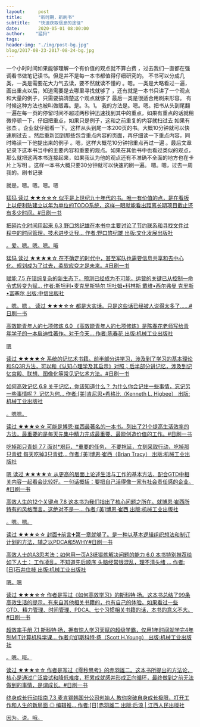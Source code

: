 ```yaml
---
layout:     post
title:      "新时期，新刷书"
subtitle:   "快速获取信息的途径"
date:       2020-05-01 08:00:00
author:    "猛犸"
tags: 
header-img: "./img/post-bg.jpg"
blog/2017-08-23-2017-08-24-bg.jpg
---
```


一个小时时间如果能够理解一个有价值的观点就不算白费
，过去我们一直都在强调看书做笔记读书。但是并不是每一本书都值得仔细研究的。
不书可以分成几类，一类是需要花大力气去读，要不然就读不懂的
。嗯。一类是大略看过一遍，画出重点以后，知道需要是去哪里寻找就够了
，还有就是一本书只讲了一个观点和大量的例子，只需要搞清楚这个观点就够了
最后一类是很适合用刷来形容。
有时候这种方法也被叫做贩毒。是。3。1。
我的方法是。嗯。嗯。把书从头到尾翻一遍在每一页的停留时间不超过两秒钟迅速找到其中的重点，如果有重点的话就稍微停顿一下，仔细把重点，如果只是例子，这和之前重复的内容就扫过去
如果有张杰
。企业就仔细看一下。这样从头到尾一本200页的书。大概10分钟就可以快速刷过去
。然后重新回到那些包含重点内容的页面，再仔细读一下重点内容，同时略读一下他提出来的例子
。嗯，这样大概花10分钟把重点再过一遍
。最后文章记录下这本书当中的主要内容和重要的观点。如果在其他书中也看过类似的观点，那么就把这两本书连接起来，如果我认为他的观点还有不准确不全面的地方也在卡片上写明
。这样一本书大概只要30分钟就可以快速的刷一遍。
嗯。嗯，过去一周我的。刷书记录

就是。嗯。嗯。嗯。嗯

<a href="https://www.douban.com/people/mammoth2008/">猛犸 读过
★★☆☆☆ 似乎是上世纪九十年代的书。唯一有价值的点，是在看板上以便利贴建立以年为单位的TODO系统，这样一眼就能看出距离长期项目截止还有多少时间。#日刷一书

<a href="https://book.douban.com/subject/27170063/">
<a href="https://book.douban.com/subject/27170063/">把碎片化时间用起来  6.3
野口悠纪雄在本书中主要讨论了节约联系和寻找文件过程中的时间管理。技术进步让我...
作者:野口悠纪雄
出版:文化发展出版社

。爱。嗯。嗯。嗯。哦

<a href="https://www.douban.com/people/mammoth2008/">猛犸 读过
★★★★☆ 在不确定的时代中，甚至军队也需要信息共享和去中心化。规划成为了过去，柔软应变才是未来。#日刷一书

<a href="https://book.douban.com/subject/27204181/">
<a href="https://book.douban.com/subject/27204181/">赋能  7.5
在错综复杂的新生态下，预测已经成为不可能，运营的关键已从控制—命令式转变为赋...
作者:斯坦利•麦克里斯特尔 坦吐姆•科林斯 戴维•西尔弗曼 克里斯•富塞尔
出版:中信出版社

。嗯。嗯
。
读过
★★★☆☆ 都是大实话。只是这些话已经被人说得太多了……#日刷一书

<a href="https://book.douban.com/subject/26901155/">
<a href="https://book.douban.com/subject/26901155/">高效能青年人的七项修炼  6.0
《高效能青年人的七项修炼》是陈春花老师写给青年学子的一本启迪性著作。对于今天...
作者:陈春花
出版:机械工业出版社

嗯

读过
★★★★☆ 系统的记忆术书籍。前半部分讲学习，涉及到了学习的基本理论和SQ3R方法，可以和《认知心理学及其启示》对照；后半部分讲记忆，涉及到记忆宫殿、联想、图像化等常见记忆术方法。#日刷一书

<a href="https://book.douban.com/subject/26983776/">
<a href="https://book.douban.com/subject/26983776/">如何高效记忆  6.9
关于记忆，你该知道什么？ 为什么你会记住一些事情，忘记另一些事情呢？ 记忆为何...
作者:[美]肯尼思•希格比（Kenneth L. Higbee）
出版:机械工业出版社

。嗯嗯。

读过
★★★☆☆ 可能是博恩·崔西最著名的一本书。列出了21个提高生活效率的方法，最重要的是每天先集中精力完成最重要、最能创造价值的工作。#日刷一书

<a href="https://book.douban.com/subject/27130739/">
<a href="https://book.douban.com/subject/27130739/">吃掉那只青蛙  7.7
面对*艰巨、*重要的任务， 不要拖延，立刻采取行动，吃掉那只青蛙 每天吃掉3只青蛙...
作者:[美]博恩·崔西（Brian Tracy）
出版:机械工业出版社

嗯
读过
★★★★☆ 从更高的层面上论述生活与工作的基本方法，配合GTD中相关内容一起看会比较好。一句话概括：要把自己活得像一家有社会责任感的企业。#日刷一书

<a href="https://book.douban.com/subject/26427346/">
<a href="https://book.douban.com/subject/26427346/">高效人生的12个关键点  7.8
这本书为我们指出了核心问题之所在。就博恩·崔西所特有的风格而言，这绝对不是一...
作者:[美]博恩·崔西
出版:机械工业出版社

。嗯。嗯。

读过
★★★☆☆ 封面➕前言➕第一章就够了。是一种以基本逻辑组织想法和制订计划的方法，辅之以PDCA和5WHY#日刷一书

<a href="https://book.douban.com/subject/26901977/">
<a href="https://book.douban.com/subject/26901977/">高效人士的A3思考法：如何用一页A3纸锻炼解决问题的能力  6.0
本书特别推荐给如下人士： 工作凌乱，不知道先后顺序 头脑经常很混乱，理不清头绪 ...
作者:[日]石井住枝
出版:机械工业出版社

嗯。嗯

读过
★★★☆☆ 作者是写过《如何高效学习》的斯科特·扬。这本书总结了99条高效生活的提示，有来自其他相关书籍的，也有自己的体验。如果看过一些GTD、精力管理、时间管理、PDCA、七个习惯相关书籍的话，本书的意义不大。#日刷一书

<a href="https://book.douban.com/subject/26703731/">
<a href="https://book.douban.com/subject/26703731/">超效率手册  7.1
斯科特·扬，拥有惊人学习天赋的超级学霸，仅用1年时间就学完4年制MIT计算机科学课...
作者:[加]斯科特·扬（Scott H.Young）
出版:机械工业出版社

。嗯。哦。

读过
★★★☆☆ 作者是写过《零秒思考》的赤羽雄二。这本书所提出的方法论，核心是通过广泛尝试和降低难度，积累成就感并形成正向循环，最终做到之前无法做到的事情，是谓成长。#日刷一书

<a href="https://book.douban.com/subject/33420717/">
<a href="https://book.douban.com/subject/33420717/">终身成长行动指南  7.3
麦肯锡韩国分公司创始人 教你突破自身成长极限，打开工作和人生的新局面 ◎ 编辑推...
作者:[日]赤羽雄二
出版:后浪 | 江西人民出版社

因为。说。哦。
